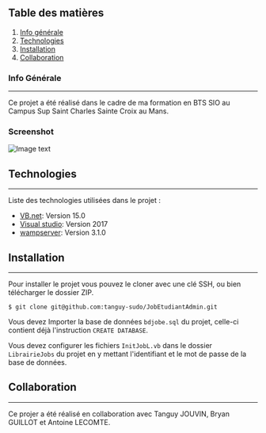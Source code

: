 ## Table des matières
1. [Info générale](#info-générale)
2. [Technologies](#technologies)
3. [Installation](#installation)
4. [Collaboration](#collaboration)
### Info Générale
***
Ce projet a été réalisé dans le cadre de ma formation en BTS SIO au Campus Sup Saint Charles Sainte Croix au Mans.
### Screenshot
![Image text]()
## Technologies
***
Liste des technologies utilisées dans le projet :
* [VB.net](https://docs.microsoft.com/fr-fr/dotnet/visual-basic/): Version 15.0
* [Visual studio](https://visualstudio.microsoft.com/fr/): Version 2017
* [wampserver](https://www.wampserver.com/): Version 3.1.0 

## Installation
***
Pour installer le projet vous pouvez le cloner avec une clé SSH, ou bien télécharger le dossier ZIP.
```
$ git clone git@github.com:tanguy-sudo/JobEtudiantAdmin.git

```
Vous devez Importer la base de données ``` bdjobe.sql ``` du projet, celle-ci contient déjà l'instruction ```CREATE DATABASE```.

Vous devez configurer les fichiers ```InitJobL.vb``` dans le dossier ```LibrairieJobs``` du projet en y mettant l'identifiant et le mot de passe de la base de données.

## Collaboration
***
Ce projer a été réalisé en collaboration avec Tanguy JOUVIN, Bryan GUILLOT et Antoine LECOMTE.
